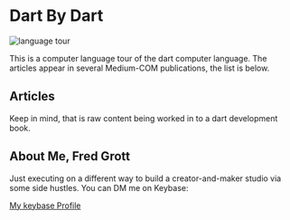 # Dart By Dart

![language tour](../media/dart-lang-tour.png)

This is a computer language tour of the dart computer language. The articles appear in several Medium-COM publications, the list is below.

## Articles

Keep in mind, that is raw content being worked in to a dart development book.

## About Me, Fred Grott

Just executing on a different way to build a creator-and-maker studio via some side hustles. You can DM me on Keybase:

[My keybase Profile](https://keybase.io/fredgrott)
